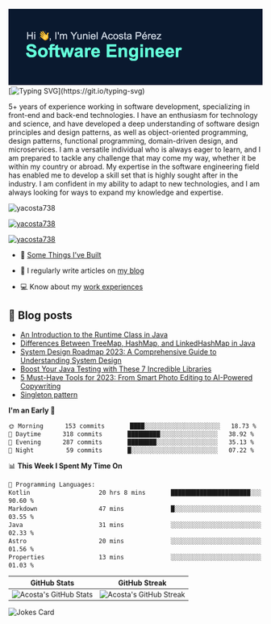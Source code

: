 [![MasterHead](assets/github-banner.png)](https://github.com/yacosta738)
[![Typing SVG](https://readme-typing-svg.herokuapp.com?font=Fira+Code&pause=1000&color=64FFDA&width=435&lines=If+I+cannot+do+great+things%2C;+I+can+do+small+things+in+a+great+way.)](https://git.io/typing-svg)

5+ years of experience working in software development, specializing in front-end and back-end technologies. I have an enthusiasm for technology and science, and have developed a deep understanding of software design principles and design patterns, as well as object-oriented programming, design patterns, functional programming, domain-driven design, and microservices. I am a versatile individual who is always eager to learn, and I am prepared to tackle any challenge that may come my way, whether it be within my country or abroad. My expertise in the software engineering field has enabled me to develop a skill set that is highly sought after in the industry. I am confident in my ability to adapt to new technologies, and I am always looking for ways to expand my knowledge and expertise.

<p style="text-align: left;"> <img src="https://komarev.com/ghpvc/?username=yacosta738&label=Profile%20views&color=64ffda&style=plastic&label=PROFILE+VIEWS" alt="yacosta738" /> </p>

<p style="text-align: left;"> <a href="https://github.com/ryo-ma/github-profile-trophy"><img src="https://github-profile-trophy.vercel.app/?username=yacosta738" alt="yacosta738" /></a> </p>

<p style="text-align: left;"> <a href="https://twitter.com/yacosta738" target="blank"><img src="https://img.shields.io/twitter/follow/yacosta738?logo=twitter&style=for-the-badge" alt="yacosta738" /></a> </p>


- :satellite: [Some Things I’ve Built](https://www.yunielacosta.com/#projects)

- :memo: I regularly write articles on [my blog](https://www.yunielacosta.com/blog)

- :computer: Know about my [work experiences](https://www.yunielacosta.com/#jobs)

## :memo: Blog posts

<!-- BLOG-POST-LIST:START -->
- [An Introduction to the Runtime Class in Java](https://yunielacosta.com/blog/an-introduction-to-the-runtime-class-in-java/)
- [Differences Between TreeMap, HashMap, and LinkedHashMap in Java](https://yunielacosta.com/blog/differences-between-treemap-hashmap-and-linkedhashmap-in-java/)
- [System Design Roadmap 2023: A Comprehensive Guide to Understanding System Design](https://yunielacosta.com/blog/system-design-roadmap-2023-a-comprehensive-guide-to-understanding-system-design/)
- [Boost Your Java Testing with These 7 Incredible Libraries](https://yunielacosta.com/blog/boost-your-java-testing-with-these-7-incredible-libraries/)
- [5 Must-Have Tools for 2023: From Smart Photo Editing to AI-Powered Copywriting](https://yunielacosta.com/blog/5-must-have-tools-for-2023-from-smart-photo-editing-to-ai-powered-copywriting/)
- [Singleton pattern](https://yunielacosta.com/blog/singleton-pattern/)
<!-- BLOG-POST-LIST:END -->

<!--START_SECTION:waka-->
**I'm an Early 🐤** 

```text
🌞 Morning      153 commits       ████░░░░░░░░░░░░░░░░░░░░░   18.73 % 
🌆 Daytime      318 commits       █████████░░░░░░░░░░░░░░░░   38.92 % 
🌃 Evening      287 commits       ████████░░░░░░░░░░░░░░░░░   35.13 % 
🌙 Night         59 commits       █░░░░░░░░░░░░░░░░░░░░░░░░   07.22 % 

```


📊 **This Week I Spent My Time On** 

```text
💬 Programming Languages: 
Kotlin                   20 hrs 8 mins       ██████████████████████░░░   90.60 % 
Markdown                 47 mins             █░░░░░░░░░░░░░░░░░░░░░░░░   03.55 % 
Java                     31 mins             ░░░░░░░░░░░░░░░░░░░░░░░░░   02.33 % 
Astro                    20 mins             ░░░░░░░░░░░░░░░░░░░░░░░░░   01.56 % 
Properties               13 mins             ░░░░░░░░░░░░░░░░░░░░░░░░░   01.03 % 

```


<!--END_SECTION:waka-->


| GitHub Stats  | GitHub Streak           |
| ------- | ---------------- |
| ![Acosta's GitHub Stats](https://github-stats-profile.vercel.app/api?username=yacosta738&show_icons=true&locale=en&theme=vue-dark)    | ![Acosta's GitHub Streak](https://github-readme-streak-stats.herokuapp.com/?user=yacosta738&theme=vue-dark) |

![Jokes Card](https://readme-jokes.vercel.app/api?theme=vue-dark)
